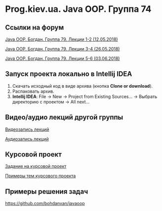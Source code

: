 Prog.kiev.ua. Java OOP. Группа 74
===

## Cсылки на форум

[Java OOP. Богдан. Группа 79. Лекции 1-2 (12.05.2018)](https://prog.kiev.ua/forum/index.php/topic,3622.0.html)

[Java OOP. Богдан. Группа 79. Лекции 3-4 (26.05.2018)](https://prog.kiev.ua/forum/index.php/topic,3654.0.html)

[Java OOP. Богдан. Группа 79. Лекции 5-6 (03.06.2018)](https://prog.kiev.ua/forum/index.php/topic,3665.0.html)

## Запуск проекта локально в Intellij IDEA

1. Скачать исходный код в виде архива (кнопка **Clone or download**).
2. Распаковать архив.
3. **Intellij IDEA**: File -> New -> Project from Existing Sources... -> Выбрать директорию с проектом -> All next...

## Видео/аудио лекций другой группы

[Видеозапись лекций](https://mega.nz/#F!fI9ACBqB)

[Аудиозапись лекций](https://mega.nz/#F!iIUhgL5T)

## Курсовой проект

[Задание на курсовой проект](https://docs.google.com/document/d/1BD_RtdtKI4MZylI_UGOGdE8_d2CZTZnfVCWwirvSVbU/edit)

[Примеры тем курсового проекта](https://docs.google.com/document/d/1pYon-L6ZfPaYPiPBSg0tPbs6HT5B-LKSLjybU08STX8/edit?usp=sharing)

## Примеры решения задач

https://github.com/bohdanvan/javaoop
